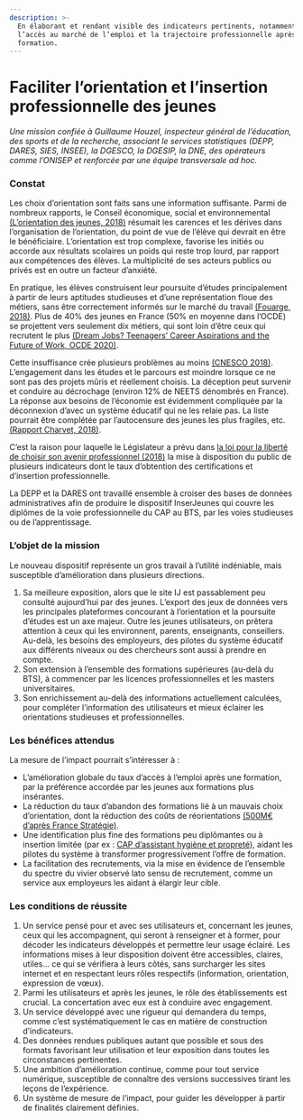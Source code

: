 ```yaml
---
description: >-
  En élaborant et rendant visible des indicateurs pertinents, notamment sur
  l’accès au marché de l’emploi et la trajectoire professionnelle après une
  formation.
---
```


# Faciliter l’orientation et l’insertion professionnelle des jeunes



_Une mission confiée à Guillaume Houzel, inspecteur général de l’éducation, des sports et de la recherche, associant le services statistiques (DEPP, DARES, SIES, INSEE), la DGESCO, la DGESIP, la DNE, des opérateurs comme l’ONISEP et renforcée par une équipe transversale ad hoc._

### Constat <a href="#constat" id="constat"></a>

Les choix d’orientation sont faits sans une information suffisante. Parmi de nombreux rapports, le Conseil économique, social et environnemental [(L’orientation des jeunes, 2018)](https://www.lecese.fr/sites/default/files/pdf/Avis/2018/2018\_12\_orientation\_jeunes.pdf) résumait les carences et les dérives dans l’organisation de l’orientation, du point de vue de l’élève qui devrait en être le bénéficiaire. L’orientation est trop complexe, favorise les initiés ou accorde aux résultats scolaires un poids qui reste trop lourd, par rapport aux compétences des élèves. La multiplicité de ses acteurs publics ou privés est en outre un facteur d’anxiété.

En pratique, les élèves construisent leur poursuite d’études principalement à partir de leurs aptitudes studieuses et d’une représentation floue des métiers, sans être correctement informés sur le marché du travail [(Fouarge, 2018)](https://docs.google.com/presentation/d/1G4mYGDSSK4vpIhI1MZT0Q2g1emGcqX\_w/edit?usp=sharing\&ouid=102987632233161224917\&rtpof=true\&sd=true). Plus de 40% des jeunes en France (50% en moyenne dans l’OCDE) se projettent vers seulement dix métiers, qui sont loin d’être ceux qui recrutent le plus [(Dream Jobs? Teenagers’ Career Aspirations and the Future of Work, OCDE 2020)](https://www.oecd.org/fr/presse/le-rapport-pisa-de-l-ocde-revele-que-les-aspirations-professionnelles-des-adolescents-se-portent-sur-un-nombre-restreint-d-emplois.htm).

Cette insuffisance crée plusieurs problèmes au moins [(CNESCO 2018)](http://www.cnesco.fr/fr/comment-lecole-aide-t-elle-les-eleves-a-construire-leur-orientation/). L’engagement dans les études et le parcours est moindre lorsque ce ne sont pas des projets mûris et réellement choisis. La déception peut survenir et conduire au décrochage (environ 12% de NEETS dénombrés en France). La réponse aux besoins de l’économie est évidemment compliquée par la déconnexion d’avec un système éducatif qui ne les relaie pas. La liste pourrait être complétée par l’autocensure des jeunes les plus fragiles, etc. [(Rapport Charvet, 2018)](https://www.education.gouv.fr/refonder-l-orientation-un-enjeu-etat-regions-3728).

C’est la raison pour laquelle le Législateur a prévu dans [la loi pour la liberté de choisir son avenir professionnel (2018)](https://www.legifrance.gouv.fr/loda/id/JORFTEXT000037367660/#JORFSCTA000037367688) la mise à disposition du public de plusieurs indicateurs dont le taux d’obtention des certifications et d’insertion professionnelle.

La DEPP et la DARES ont travaillé ensemble à croiser des bases de données administratives afin de produire le dispositif InserJeunes qui couvre les diplômes de la voie professionnelle du CAP au BTS, par les voies studieuses ou de l’apprentissage.

### L’objet de la mission <a href="#lobjet-de-la-mission" id="lobjet-de-la-mission"></a>

Le nouveau dispositif représente un gros travail à l’utilité indéniable, mais susceptible d’amélioration dans plusieurs directions.

1. Sa meilleure exposition, alors que le site IJ est passablement peu consulté aujourd’hui par des jeunes. L’export des jeux de données vers les principales plateformes concourant à l’orientation et la poursuite d’études est un axe majeur. Outre les jeunes utilisateurs, on prêtera attention à ceux qui les environnent, parents, enseignants, conseillers. Au-delà, les besoins des employeurs, des pilotes du système éducatif aux différents niveaux ou des chercheurs sont aussi à prendre en compte.
2. Son extension à l’ensemble des formations supérieures (au-delà du BTS), à commencer par les licences professionnelles et les masters universitaires.
3. Son enrichissement au-delà des informations actuellement calculées, pour compléter l’information des utilisateurs et mieux éclairer les orientations studieuses et professionnelles.

### Les bénéfices attendus <a href="#les-benefices-attendus" id="les-benefices-attendus"></a>

La mesure de l’impact pourrait s’intéresser à :

* L’amélioration globale du taux d’accès à l’emploi après une formation, par la préférence accordée par les jeunes aux formations plus insérantes.
* La réduction du taux d’abandon des formations lié à un mauvais choix d’orientation, dont la réduction des coûts de réorientations [(500M€ d’après France Stratégie)](https://www.strategie.gouv.fr/publications/20172027-transition-lycee-enseignement-superieur-actions-critiques).
* Une identification plus fine des formations peu diplômantes ou à insertion limitée (par ex : [CAP d’assistant hygiène et propreté](https://www.inserjeunes.education.gouv.fr/diffusion/formation?formation=CAP%2434307%24CAP\&modalite=voie\_pro\_sco\_educ\_nat)), aidant les pilotes du système à transformer progressivement l’offre de formation.
* La facilitation des recrutements, via la mise en évidence de l’ensemble du spectre du vivier observé lato sensu de recrutement, comme un service aux employeurs les aidant à élargir leur cible.

### Les conditions de réussite <a href="#les-conditions-de-reussite" id="les-conditions-de-reussite"></a>

1. Un service pensé pour et avec ses utilisateurs et, concernant les jeunes, ceux qui les accompagnent, qui seront à renseigner et à former, pour décoder les indicateurs développés et permettre leur usage éclairé. Les informations mises à leur disposition doivent être accessibles, claires, utiles… ce qui se vérifiera à leurs côtés, sans surcharger les sites internet et en respectant leurs rôles respectifs (information, orientation, expression de vœux).
2. Parmi les utilisateurs et après les jeunes, le rôle des établissements est crucial. La concertation avec eux est à conduire avec engagement.
3. Un service développé avec une rigueur qui demandera du temps, comme c’est systématiquement le cas en matière de construction d’indicateurs.
4. Des données rendues publiques autant que possible et sous des formats favorisant leur utilisation et leur exposition dans toutes les circonstances pertinentes.
5. Une ambition d’amélioration continue, comme pour tout service numérique, susceptible de connaître des versions successives tirant les leçons de l’expérience.
6. Un système de mesure de l’impact, pour guider les développer à partir de finalités clairement définies.

